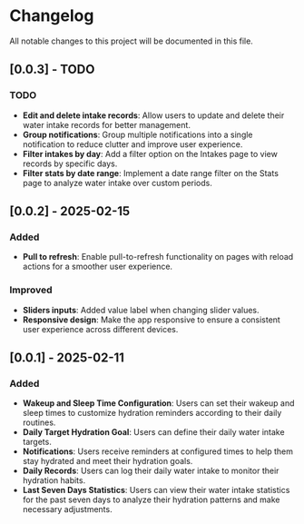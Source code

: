# Changelog

All notable changes to this project will be documented in this file.

## [0.0.3] - TODO

### TODO
- **Edit and delete intake records**: Allow users to update and delete their water intake records for better management.
- **Group notifications**: Group multiple notifications into a single notification to reduce clutter and improve user experience.
- **Filter intakes by day**: Add a filter option on the Intakes page to view records by specific days.
- **Filter stats by date range**: Implement a date range filter on the Stats page to analyze water intake over custom periods.

## [0.0.2] - 2025-02-15

### Added
- **Pull to refresh**: Enable pull-to-refresh functionality on pages with reload actions for a smoother user experience.

### Improved
- **Sliders inputs**: Added value label when changing slider values.
- **Responsive design**: Make the app responsive to ensure a consistent user experience across different devices.

## [0.0.1] - 2025-02-11

### Added
- **Wakeup and Sleep Time Configuration**: Users can set their wakeup and sleep times to customize hydration reminders according to their daily routines.
- **Daily Target Hydration Goal**: Users can define their daily water intake targets.
- **Notifications**: Users receive reminders at configured times to help them stay hydrated and meet their hydration goals.
- **Daily Records**: Users can log their daily water intake to monitor their hydration habits.
- **Last Seven Days Statistics**: Users can view their water intake statistics for the past seven days to analyze their hydration patterns and make necessary adjustments.
